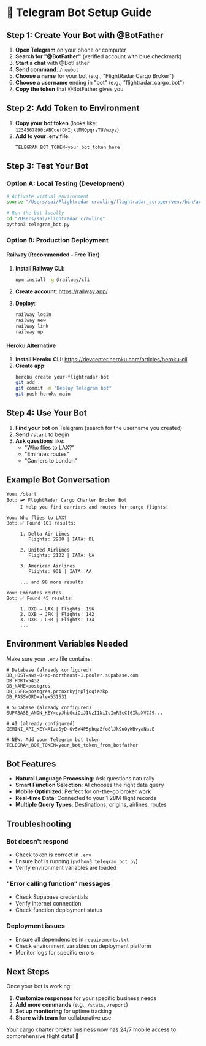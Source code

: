 # 🤖 Telegram Bot Setup Guide

## Step 1: Create Your Bot with @BotFather

1. **Open Telegram** on your phone or computer
2. **Search for "@BotFather"** (verified account with blue checkmark)
3. **Start a chat** with @BotFather
4. **Send command**: `/newbot`
5. **Choose a name** for your bot (e.g., "FlightRadar Cargo Broker")
6. **Choose a username** ending in "bot" (e.g., "flightradar_cargo_bot")
7. **Copy the token** that @BotFather gives you

## Step 2: Add Token to Environment

1. **Copy your bot token** (looks like: `1234567890:ABCdefGHIjklMNOpqrsTUVwxyz`)
2. **Add to your .env file**:
   ```
   TELEGRAM_BOT_TOKEN=your_bot_token_here
   ```

## Step 3: Test Your Bot

### Option A: Local Testing (Development)
```bash
# Activate virtual environment
source "/Users/sai/Flightradar crawling/flightradar_scraper/venv/bin/activate"

# Run the bot locally
cd "/Users/sai/Flightradar crawling"
python3 telegram_bot.py
```

### Option B: Production Deployment

#### Railway (Recommended - Free Tier)
1. **Install Railway CLI**:
   ```bash
   npm install -g @railway/cli
   ```

2. **Create account**: https://railway.app/

3. **Deploy**:
   ```bash
   railway login
   railway new
   railway link
   railway up
   ```

#### Heroku Alternative
1. **Install Heroku CLI**: https://devcenter.heroku.com/articles/heroku-cli
2. **Create app**:
   ```bash
   heroku create your-flightradar-bot
   git add .
   git commit -m "Deploy Telegram bot"
   git push heroku main
   ```

## Step 4: Use Your Bot

1. **Find your bot** on Telegram (search for the username you created)
2. **Send** `/start` to begin
3. **Ask questions** like:
   - "Who flies to LAX?"
   - "Emirates routes"
   - "Carriers to London"

## Example Bot Conversation

```
You: /start
Bot: 🛩️ FlightRadar Cargo Charter Broker Bot
     I help you find carriers and routes for cargo flights!

You: Who flies to LAX?
Bot: ✅ Found 101 results:
     
     1. Delta Air Lines
        Flights: 2980 | IATA: DL
     
     2. United Airlines
        Flights: 2132 | IATA: UA
     
     3. American Airlines
        Flights: 931 | IATA: AA
     
     ... and 98 more results

You: Emirates routes
Bot: ✅ Found 45 results:
     
     1. DXB → LAX | Flights: 156
     2. DXB → JFK | Flights: 142
     3. DXB → LHR | Flights: 134
     ...
```

## Environment Variables Needed

Make sure your `.env` file contains:
```env
# Database (already configured)
DB_HOST=aws-0-ap-northeast-1.pooler.supabase.com
DB_PORT=5432
DB_NAME=postgres
DB_USER=postgres.prcnxrkyjnpljoqiazkp
DB_PASSWORD=alex531531

# Supabase (already configured)
SUPABASE_ANON_KEY=eyJhbGciOiJIUzI1NiIsInR5cCI6IkpXVCJ9...

# AI (already configured)
GEMINI_API_KEY=AIzaSyD-Qv5W4P5phqzZfo8lJk9uOyWBvyaNasE

# NEW: Add your Telegram bot token
TELEGRAM_BOT_TOKEN=your_bot_token_from_botfather
```

## Bot Features

- **Natural Language Processing**: Ask questions naturally
- **Smart Function Selection**: AI chooses the right data query
- **Mobile Optimized**: Perfect for on-the-go broker work
- **Real-time Data**: Connected to your 1.28M flight records
- **Multiple Query Types**: Destinations, origins, airlines, routes

## Troubleshooting

### Bot doesn't respond
- Check token is correct in `.env`
- Ensure bot is running (`python3 telegram_bot.py`)
- Verify environment variables are loaded

### "Error calling function" messages
- Check Supabase credentials
- Verify internet connection
- Check function deployment status

### Deployment issues
- Ensure all dependencies in `requirements.txt`
- Check environment variables on deployment platform
- Monitor logs for specific errors

## Next Steps

Once your bot is working:
1. **Customize responses** for your specific business needs
2. **Add more commands** (e.g., `/stats`, `/report`)
3. **Set up monitoring** for uptime tracking
4. **Share with team** for collaborative use

Your cargo charter broker business now has 24/7 mobile access to comprehensive flight data! 🚀
